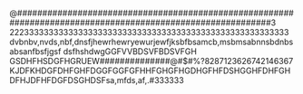 @###########################################################################################################3
222333333333333333333333333333333333333333333333333333333
dvbnbv,nvds,nbf,dnsfjhewrhewryewurjewfjksbfbsamcb,msbmsabnnsbdnbsabsanfbsfjgsf dsfhshdwgGGFVVBDSVFBDSVFGH GSDHFHSDGFHGRUEW##############@#$#%?8287123626742146367                                                                                                      
                                                                                                            KJDFKHDGFDHFGHFDGGFGGFGFHHFGHGFHGDHGFHFDSHGGHFDHFGHDFHJDFHFDGFDSGHDSFsa,mfds,af,.#333333
